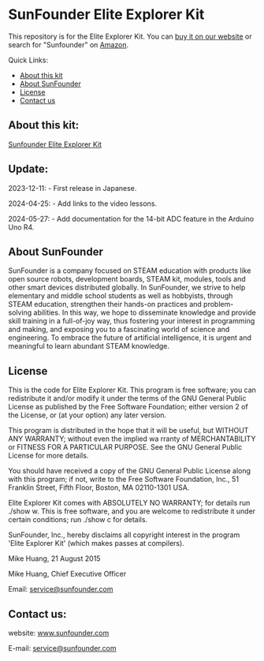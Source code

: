# SunFounder Elite Explorer Kit

This repository is for the Elite Explorer Kit. You can [buy it on our website](https://www.sunfounder.com/collections/arduino-kits/products/sunfounder-elite-explorer-kit-with-official-arduino-uno-r4-wifi) or search for "Sunfounder" on [Amazon](https://www.amazon.com/SunFounder-Bluetooth-Tutorials-Beginners-Engineers/dp/B0CR6K5WKK).

Quick Links:

 * [About this kit](#about_this_kit)
 * [About SunFounder](#about_sunfounder)
 * [License](#license)
 * [Contact us](#contact_us)

<a id="about_this_kit"></a>
## About this kit:

[Sunfounder Elite Explorer Kit](https://www.sunfounder.com/collections/arduino-kits/products/sunfounder-elite-explorer-kit-with-official-arduino-uno-r4-wifi)


<a id="update"></a>
## Update:
2023-12-11:
    - First release in Japanese.

2024-04-25:
    - Add links to the video lessons.

2024-05-27:
    - Add documentation for the 14-bit ADC feature in the Arduino Uno R4.



<a id="about_sunfounder"></a>
## About SunFounder
SunFounder is a company focused on STEAM education with products like open source robots, development boards, STEAM kit, modules, tools and other smart devices distributed globally. In SunFounder, we strive to help elementary and middle school students as well as hobbyists, through STEAM education, strengthen their hands-on practices and problem-solving abilities. In this way, we hope to disseminate knowledge and provide skill training in a full-of-joy way, thus fostering your interest in programming and making, and exposing you to a fascinating world of science and engineering. To embrace the future of artificial intelligence, it is urgent and meaningful to learn abundant STEAM knowledge.

<a id="license"></a>
## License
This is the code for Elite Explorer Kit.
This program is free software; you can redistribute it and/or modify it under the terms of the GNU General Public License as published by the Free Software Foundation; either version 2 of the License, or (at your option) any later version.

This program is distributed in the hope that it will be useful, but WITHOUT ANY WARRANTY; without even the implied wa rranty of MERCHANTABILITY or FITNESS FOR A PARTICULAR PURPOSE. See the GNU General Public License for more details.

You should have received a copy of the GNU General Public License along with this program; if not, write to the Free Software Foundation, Inc., 51 Franklin Street, Fifth Floor, Boston, MA 02110-1301 USA.

Elite Explorer Kit comes with ABSOLUTELY NO WARRANTY; for details run ./show w. This is free software, and you are welcome to redistribute it under certain conditions; run ./show c for details.

SunFounder, Inc., hereby disclaims all copyright interest in the program 'Elite Explorer Kit' (which makes passes at compilers).

Mike Huang, 21 August 2015

Mike Huang, Chief Executive Officer

Email: service@sunfounder.com

<a id="contact_us"></a>
## Contact us:
website:
    www.sunfounder.com

E-mail:
    service@sunfounder.com
